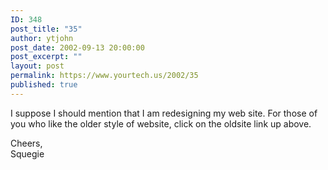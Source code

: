 ```yaml
---
ID: 348
post_title: "35"
author: ytjohn
post_date: 2002-09-13 20:00:00
post_excerpt: ""
layout: post
permalink: https://www.yourtech.us/2002/35
published: true
---
```

I suppose I should mention that I am redesigning my web site. For those of you who like the older style of website, click on the oldsite link up above.

Cheers,<br />
Squegie<br />
